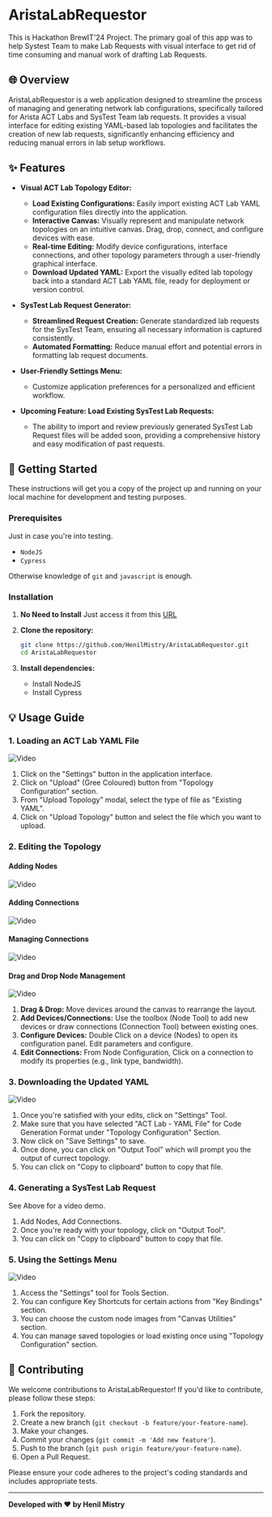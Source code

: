 # AristaLabRequestor 
This is Hackathon BrewIT'24 Project. The primary goal of this app was to help Systest Team to make Lab Requests with visual interface to get rid of time consuming and manual work of drafting Lab Requests.

## 🌐 Overview

AristaLabRequestor is a web application designed to streamline the process of managing and generating network lab configurations, specifically tailored for Arista ACT Labs and SysTest Team lab requests. It provides a visual interface for editing existing YAML-based lab topologies and facilitates the creation of new lab requests, significantly enhancing efficiency and reducing manual errors in lab setup workflows.

## ✨ Features

* **Visual ACT Lab Topology Editor:**
    * **Load Existing Configurations:** Easily import existing ACT Lab YAML configuration files directly into the application.
    * **Interactive Canvas:** Visually represent and manipulate network topologies on an intuitive canvas. Drag, drop, connect, and configure devices with ease.
    * **Real-time Editing:** Modify device configurations, interface connections, and other topology parameters through a user-friendly graphical interface.
    * **Download Updated YAML:** Export the visually edited lab topology back into a standard ACT Lab YAML file, ready for deployment or version control.

* **SysTest Lab Request Generator:**
    * **Streamlined Request Creation:** Generate standardized lab requests for the SysTest Team, ensuring all necessary information is captured consistently.
    * **Automated Formatting:** Reduce manual effort and potential errors in formatting lab request documents.

* **User-Friendly Settings Menu:**
    * Customize application preferences for a personalized and efficient workflow.

* **Upcoming Feature: Load Existing SysTest Lab Requests:**
    * The ability to import and review previously generated SysTest Lab Request files will be added soon, providing a comprehensive history and easy modification of past requests.

## 🚀 Getting Started

These instructions will get you a copy of the project up and running on your local machine for development and testing purposes.

### Prerequisites

Just in case you're into testing.
* `NodeJS`
* `Cypress`

Otherwise knowledge of `git` and `javascript` is enough.

### Installation

1. **No Need to Install**
    Just access it from this [URL](henilmistry.github.io/AristaLabRequestor/)

2.  **Clone the repository:**
    ```bash
    git clone https://github.com/HenilMistry/AristaLabRequestor.git
    cd AristaLabRequestor
    ```

3.  **Install dependencies:**
    * Install NodeJS
    * Install Cypress 

## 💡 Usage Guide

### 1. Loading an ACT Lab YAML File

![Video](./docs/gifs/LoadYaml-gif.gif)

1.  Click on the "Settings" button in the application interface.
2.  Click on "Upload" (Gree Coloured) button from "Topology Configuration" section.
3.  From "Upload Topology" modal, select the type of file as "Existing YAML".
4. Click on "Upload Topology" button and select the file which you want to upload.

### 2. Editing the Topology

#### Adding Nodes
![Video](./docs/gifs/al-creating-node.gif)

#### Adding Connections
![Video](./docs/gifs/al-creating-connection.gif)

#### Managing Connections
![Video](./docs/gifs/al-managing-connection.gif)

#### Drag and Drop Node Management
![Video](./docs/gifs/al-managing-nodes.gif)



1.  **Drag & Drop:** Move devices around the canvas to rearrange the layout.
2.  **Add Devices/Connections:** Use the toolbox (Node Tool) to add new devices or draw connections (Connection Tool) between existing ones.
3.  **Configure Devices:** Double Click on a device (Nodes) to open its configuration panel. Edit parameters and configure.
4.  **Edit Connections:** From Node Configuration, Click on a connection to modify its properties (e.g., link type, bandwidth).

### 3. Downloading the Updated YAML

![Video](./docs/gifs/al-download-topology.gif)

1.  Once you're satisfied with your edits, click on "Settings" Tool.
2.  Make sure that you have selected "ACT Lab - YAML File" for Code Generation Format under "Topology Configuration" Section.
3. Now click on "Save Settings" to save.
4. Once done, you can click on "Output Tool" which will prompt you the output of currect topology.
5. You can click on "Copy to clipboard" button to copy that file.

### 4. Generating a SysTest Lab Request

See Above for a video demo.

1.  Add Nodes, Add Connections.
2.  Once you're ready with your topology, click on "Output Tool".
3.  You can click on "Copy to clipboard" button to copy that file.

### 5. Using the Settings Menu

![Video](./docs/gifs/al-exploring-settings.gif)

1.  Access the "Settings" tool for Tools Section.
2.  You can configure Key Shortcuts for certain actions from "Key Bindings" section.
3. You can choose the custom node images from "Canvas Utilities" section.
4. You can manage saved topologies or load existing once using "Topology Configuration" section.

## 🤝 Contributing

We welcome contributions to AristaLabRequestor! If you'd like to contribute, please follow these steps:

1.  Fork the repository.
2.  Create a new branch (`git checkout -b feature/your-feature-name`).
3.  Make your changes.
4.  Commit your changes (`git commit -m 'Add new feature'`).
5.  Push to the branch (`git push origin feature/your-feature-name`).
6.  Open a Pull Request.

Please ensure your code adheres to the project's coding standards and includes appropriate tests.

---

**Developed with ❤️ by Henil Mistry**
